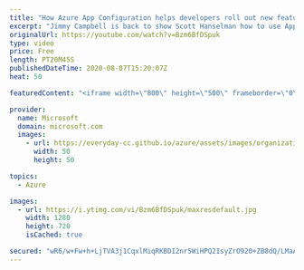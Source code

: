 ```yaml
---
title: "How Azure App Configuration helps developers roll out new features | Azure Friday"
excerpt: "Jimmy Campbell is back to show Scott Hanselman how to use App Configuration for feature management. Traditionally, shipping a new application feature requires a complete redeployment of the application itself, and testing a feature often requires multiple deployments of the application. Now you can use"
originalUrl: https://youtube.com/watch?v=Bzm6BfDSpuk
type: video
price: Free
length: PT20M45S
publishedDateTime: 2020-08-07T15:20:07Z
heat: 50

featuredContent: "<iframe width=\"800\" height=\"500\" frameborder=\"0\" src=\"https://www.youtube.com/embed/Bzm6BfDSpuk\" allow=\"accelerometer; autoplay; encrypted-media; gyroscope; picture-in-picture\" allowfullscreen></iframe>"

provider:
  name: Microsoft
  domain: microsoft.com
  images:
    - url: https://everyday-cc.github.io/azure/assets/images/organizations/microsoft.com-50x50.jpg
      width: 50
      height: 50

topics:
  - Azure

images:
  - url: https://i.ytimg.com/vi/Bzm6BfDSpuk/maxresdefault.jpg
    width: 1280
    height: 720
    isCached: true

secured: "wR6/w+Fw+h+LjTVA3j1CqxlMiqRKBDI2nr5WiHPQ2IsyZrO920+ZB8dQ/LMaAea1Uw94qGQg9T/kW17ry/ZFZVxK1Hpvu7y6gCBAsWG9+fH9uP940zmccVunxnYYBfwVokowvYOIsG+nj7qwSUDLckXLuApQds7RxE3/8/3LW9llVRxaUB08CObQNQLZoyd55QggQGebv6I4QNtpz9ts4a2yfzrf0FTk9x0cuf+St3JfgtYwHqTCjQt9b15gf7LX1WZ6MkJDbUxfLx8UrYLwe2B07qSkEwc2Q6ZjA39Kenk5d9ByrKvxnwVOhdGgKb0KlyOdrMliwvtja3/peTXttnc5m3dqO1VXltzp1wGIYg0AFpUafhhELK1UuMTIKEmlxSYvCH5kDvyzy6HUMNp9XTVI1Pyz+pvFVolFoYvcvhk=;L5aGpqmwHizvV/OuEBDG5A=="
---
```


